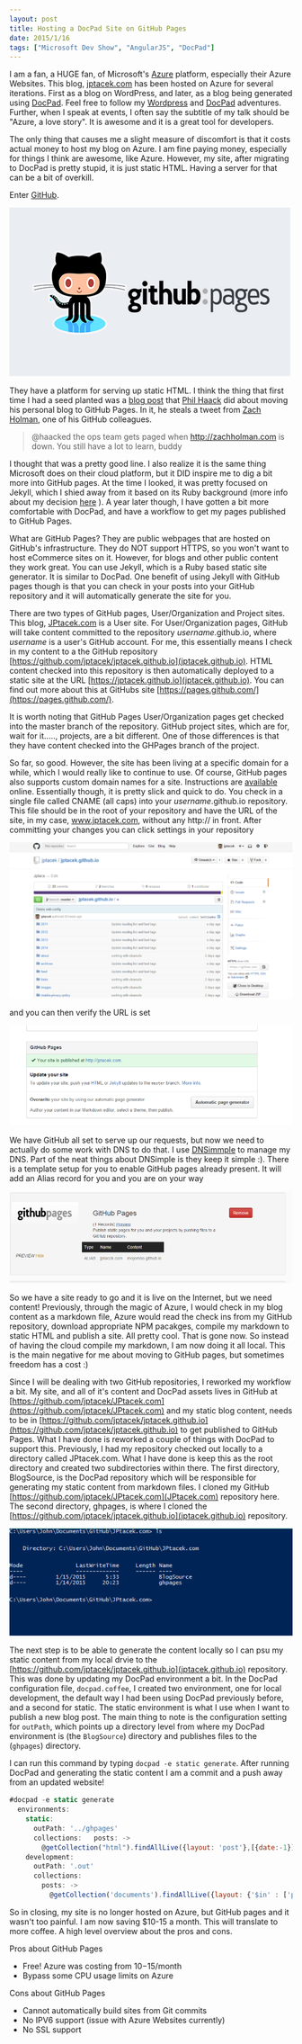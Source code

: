 ```yaml
---
layout: post
title: Hosting a DocPad Site on GitHub Pages
date: 2015/1/16
tags: ["Microsoft Dev Show", "AngularJS", "DocPad"]
---
```


I am a fan, a HUGE fan, of Microsoft's [Azure](http://azure.microsoft.com/) platform, especially their Azure Websites.
This blog, [jptacek.com](jptacek.com) has been hosted
on Azure for several iterations. First as a blog on WordPress, and later, as a blog being generated using
[DocPad](https://docpad.org/). Feel
free to follow my [Wordpress](http://jptacek.com/tags/wordpress/) and [DocPad](http://jptacek.com/tags/docpad/)
adventures. Further, when I speak at events, I often say the subtitle of my talk should be
"Azure, a love story". It is awesome and it
is a great tool for developers.

The only thing that causes me a slight measure of discomfort is that it costs actual money to host my blog on Azure.
I am fine paying money, especially
for things I think are awesome, like Azure. However, my site, after migrating to DocPad is pretty stupid, it is just
static HTML. Having a server for that can be a bit of overkill.

Enter [GitHub](http://www.github.com).

![GitHub pages](githubpages.jpg)

They have a platform for serving up static HTML. I think the thing that first
time I had a seed planted was a [blog post](http://haacked.com/archive/2013/12/02/dr-jekyll-and-mr-haack/)
that [Phil Haack](https://twitter.com/Haacked) did about moving his personal blog
to GitHub Pages. In it, he steals a
tweet from [Zach Holman](https://twitter.com/holman), one of his GitHub colleagues.

>@haacked the ops team gets paged when http://zachholman.com is down. You still have a lot to learn, buddy

I thought that was a pretty good line. I also realize it is the same thing Microsoft does on their cloud platform, but
it DID inspire me to dig a bit more into GitHub pages. At the time I looked, it was pretty focused on Jekyll, which
I shied away from it based on its Ruby background (more info about my decision
[here](http://jptacek.com/2013/12/saying-hello-to-docpad/) ). A year later though, I have gotten a bit more
comfortable with DocPad, and have a workflow to get my pages published to GitHub Pages.

What are GitHub Pages? They are public webpages that are hosted on GitHub's infrastructure. They do NOT support
HTTPS, so you won't want to host eCommerce sites on it. However, for blogs and other public content they work great.
You can use Jekyll, which is a Ruby based static site generator. It is similar to DocPad. One benefit of using Jekyll
with GitHub pages though is that you can check in your posts into your GitHub repository and it will automatically
generate the site for you.

There are two types of GitHub pages, User/Organization and Project sites. This blog, [JPtacek.com](http://jptacek.com)
is a User site. For User/Organization pages, GitHub will take content committed to the repository *username*.github.io,
where *username* is a user's GitHub account. For me, this essentially means I check in my content to a the GitHub repository
[https://github.com/jptacek/jptacek.github.io](jptacek.github.io). HTML content checked into this repository is then
automatically deployed to a static site at the URL [https://jptacek.github.io](jptacek.github.io). You can find out
more about this at GitHubs site [https://pages.github.com/](https://pages.github.com/).

It is worth noting that GitHub Pages User/Organization pages get checked into the master branch of the repository.
GitHub project sites, which are for, wait for it....., projects, are a bit different. One of those differences is that
they have content checked into the GHPages branch of the project.

So far, so good. However, the site has been living at a specific domain for a while, which I would really like to
continue to use. Of course, GitHub pages also supports custom domain names for a site. Instructions are
[available](https://help.github.com/articles/setting-up-a-custom-domain-with-github-pages/) online. Essentially though,
it is pretty slick and quick to do. You check in a single file called CNAME (all caps) into your *username*.github.io
repository. This file should be in the root of your repository and have the URL of the site, in my case, www.jptacek.com,
without any http:// in front. After committing your changes you can click settings in your repository

![Click settings](settings1.png)

and you can then verify the URL is set

![Verify](settings2.png)

We have GitHub all set to serve up our requests, but now we need to actually do some work with DNS to do that. I use
[DNSimmple](https://dnsimple.com/) to manage my DNS. Part of the neat things about DNSimple is they keep it simple :).
There is a template setup for you to enable GitHub pages already present. It will add an Alias record for you and
you are on your way

![DNSimple](dnSimple.png)

So we have a site ready to go and it is live on the Internet, but we need content! Previously, through the magic of
Azure, I would check in my blog content as a markdown file, Azure would read the check ins from my GitHub repository,
download appropriate NPM pacakges, compile my markdown to static HTML and publish a site. All pretty cool. That is gone
now. So instead of having the cloud compile my markdown, I am now doing it all local. This is the main negative for me
about moving to GitHub pages, but sometimes freedom has a cost :)

Since I will be dealing with two GitHub repositories, I reworked my workflow a bit. My site, and all of it's content
and DocPad assets lives in GitHub at [https://github.com/jptacek/JPtacek.com](https://github.com/jptacek/JPtacek.com)
and my static blog content, needs to be in
[https://github.com/jptacek/jptacek.github.io](https://github.com/jptacek/jptacek.github.io) to get published to
GitHub Pages. What I have done is reworked a couple of things with DocPad to support this. Previously, I had
my repository checked out locally to a directory called JPtacek.com. What I have done is keep this as the root
directory and created two subdirectories within there. The first directory, BlogSource, is the DocPad repository which
will be responsible for generating my static content from markdown files. I cloned my GitHub
[https://github.com/jptacek/JPtacek.com](JPtacek.com) repository here. The second directory, ghpages, is where
I cloned the [https://github.com/jptacek/jptacek.github.io](jptacek.github.io) repository.

![Direcotry](directory.png)

The next step is to be able to generate the content locally so I can psu my static content from my local drvie
to the [https://github.com/jptacek/jptacek.github.io](jptacek.github.io) repository. This was done by updating my
DocPad environment a bit. In the DocPad configuration file, ``docpad.coffee``, I created two environment, one
for local development, the default way I had been using DocPad previously before, and a second for static. The
static environment is what I use when I want to publish a new blog post. The main thing to note is the configuration setting for
``outPath``, which points up a directory level from where my DocPad environment is (the ``BlogSource``) directory and
publishes files to the (``ghpages``) directory.

I can run this command by typing ``docpad -e static generate``. After running DocPad and generating the static
content I am a commit and a push away from an updated website!

```javascript
#docpad -e static generate
  environments:
    static:
      outPath: '../ghpages'
      collections:   posts: ->
        @getCollection("html").findAllLive({layout: 'post'},[{date:-1}])
    development:
      outPath: '.out'
      collections:
        posts: ->
          @getCollection('documents').findAllLive({layout: {'$in' : ['post', 'drafts']}}, [layout: 1,  date: -1])

```

So in closing, my site is no longer hosted on Azure, but GitHub pages and it wasn't too painful. I am now saving $10-15
a month. This will translate to more coffee. A high level overview about the pros and cons.

Pros about GitHub Pages
* Free! Azure was costing from $10-$15/month
* Bypass some CPU usage limits on Azure

Cons about GitHub Pages
* Cannot automatically build sites from Git commits
* No IPV6 support (issue with Azure Websites currently)
* No SSL support

